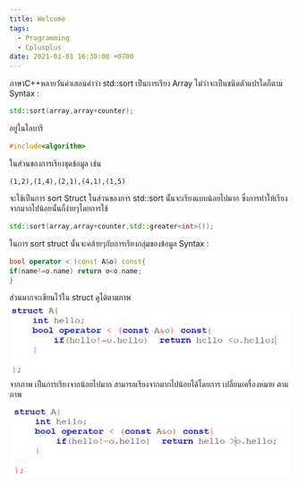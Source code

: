 ```yaml
---
title: Welcome
tags:
  - Programming
  - Cplusplus
date: 2021-01-01 16:30:00 +0700
---
```


ภาษาC++หลายวันคำเสอนคำว่า std::sort
เป็นการเรียง Array ไม่ว่าจะเป็นชนิดตัวแปรใดก็ตาม
Syntax :
```cpp
std::sort(array,array+counter);
```
อยู่ในไลบารี 
```cpp
#include<algorithm>
```
ในส่วนของการเรียงชุดข้อมูล เช่น
```
(1,2),(1,4),(2,1),(4,1),(1,5)
```
จะใช้เป็นการ sort Struct 
ในส่วนของการ std::sort นั้นจะเรียงแบบน้อยไปมาก
ซึ่งการทำให้เรียงจากมากไปน้อยนั้นก็ง่ายๆโดยการใช้
```cpp
std::sort(array,array+counter,std::greater<int>());
```
ในการ sort struct นั้นจะคล้ายๆกับการเรียงกลุ่มของข้อมูล
Syntax :
```cpp
bool operator < (const A&o) const{
if(name!=o.name) return o<o.name;
}
```
ส่วนมากจะเขียนไว้ใน struct
ดูได้ตามภาพ
<img src="assets/img/Sorting/1.png">
จากภาพ
เป็นการเรียงจากน้อยไปมาก
สามารถเรียงจากมากไปน้อยได้โดยการ
เปลี่ยนเครื่องหมาย
ตามภาพ
<img src="assets/img/Sorting/2.png">